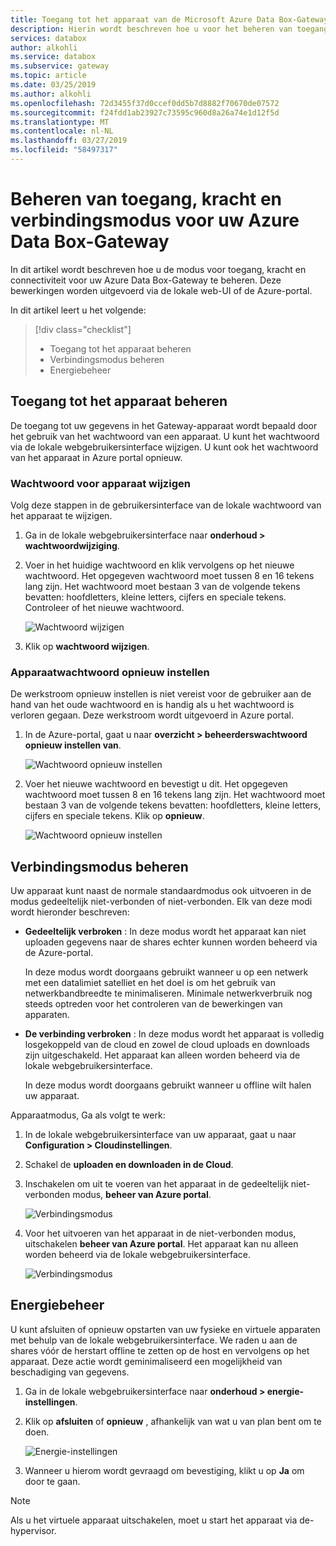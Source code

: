 ```yaml
---
title: Toegang tot het apparaat van de Microsoft Azure Data Box-Gateway, kracht en verbindingsmodus | Microsoft Docs
description: Hierin wordt beschreven hoe u voor het beheren van toegang, kracht en verbindingsmodus voor de Azure Data Box-Gateway-apparaat dat helpt gegevens naar Azure overbrengen
services: databox
author: alkohli
ms.service: databox
ms.subservice: gateway
ms.topic: article
ms.date: 03/25/2019
ms.author: alkohli
ms.openlocfilehash: 72d3455f37d0ccef0dd5b7d8882f70670de07572
ms.sourcegitcommit: f24fdd1ab23927c73595c960d8a26a74e1d12f5d
ms.translationtype: MT
ms.contentlocale: nl-NL
ms.lasthandoff: 03/27/2019
ms.locfileid: "58497317"
---
```

# <a name="manage-access-power-and-connectivity-mode-for-your-azure-data-box-gateway"></a>Beheren van toegang, kracht en verbindingsmodus voor uw Azure Data Box-Gateway

In dit artikel wordt beschreven hoe u de modus voor toegang, kracht en connectiviteit voor uw Azure Data Box-Gateway te beheren. Deze bewerkingen worden uitgevoerd via de lokale web-UI of de Azure-portal.

In dit artikel leert u het volgende:

> [!div class="checklist"]
> * Toegang tot het apparaat beheren
> * Verbindingsmodus beheren
> * Energiebeheer

## <a name="manage-device-access"></a>Toegang tot het apparaat beheren

De toegang tot uw gegevens in het Gateway-apparaat wordt bepaald door het gebruik van het wachtwoord van een apparaat. U kunt het wachtwoord via de lokale webgebruikersinterface wijzigen. U kunt ook het wachtwoord van het apparaat in Azure portal opnieuw.

### <a name="change-device-password"></a>Wachtwoord voor apparaat wijzigen

Volg deze stappen in de gebruikersinterface van de lokale wachtwoord van het apparaat te wijzigen.

1. Ga in de lokale webgebruikersinterface naar **onderhoud > wachtwoordwijziging**.
2. Voer in het huidige wachtwoord en klik vervolgens op het nieuwe wachtwoord. Het opgegeven wachtwoord moet tussen 8 en 16 tekens lang zijn. Het wachtwoord moet bestaan 3 van de volgende tekens bevatten: hoofdletters, kleine letters, cijfers en speciale tekens. Controleer of het nieuwe wachtwoord.

    ![Wachtwoord wijzigen](media/data-box-gateway-manage-access-power-connectivity-mode/change-password-1.png)

3. Klik op **wachtwoord wijzigen**.
 
### <a name="reset-device-password"></a>Apparaatwachtwoord opnieuw instellen

De werkstroom opnieuw instellen is niet vereist voor de gebruiker aan de hand van het oude wachtwoord en is handig als u het wachtwoord is verloren gegaan. Deze werkstroom wordt uitgevoerd in Azure portal.

1. In de Azure-portal, gaat u naar **overzicht > beheerderswachtwoord opnieuw instellen van**.

    ![Wachtwoord opnieuw instellen](media/data-box-gateway-manage-access-power-connectivity-mode/reset-password-1.png)

 
2. Voer het nieuwe wachtwoord en bevestigt u dit. Het opgegeven wachtwoord moet tussen 8 en 16 tekens lang zijn. Het wachtwoord moet bestaan 3 van de volgende tekens bevatten: hoofdletters, kleine letters, cijfers en speciale tekens. Klik op **opnieuw**.

    ![Wachtwoord opnieuw instellen](media/data-box-gateway-manage-access-power-connectivity-mode/reset-password-2.png)

## <a name="manage-connectivity-mode"></a>Verbindingsmodus beheren

Uw apparaat kunt naast de normale standaardmodus ook uitvoeren in de modus gedeeltelijk niet-verbonden of niet-verbonden. Elk van deze modi wordt hieronder beschreven:

- **Gedeeltelijk verbroken** : In deze modus wordt het apparaat kan niet uploaden gegevens naar de shares echter kunnen worden beheerd via de Azure-portal.

    In deze modus wordt doorgaans gebruikt wanneer u op een netwerk met een datalimiet satelliet en het doel is om het gebruik van netwerkbandbreedte te minimaliseren. Minimale netwerkverbruik nog steeds optreden voor het controleren van de bewerkingen van apparaten.

- **De verbinding verbroken** : In deze modus wordt het apparaat is volledig losgekoppeld van de cloud en zowel de cloud uploads en downloads zijn uitgeschakeld. Het apparaat kan alleen worden beheerd via de lokale webgebruikersinterface.

    In deze modus wordt doorgaans gebruikt wanneer u offline wilt halen uw apparaat.

Apparaatmodus, Ga als volgt te werk:

1. In de lokale webgebruikersinterface van uw apparaat, gaat u naar **Configuration > Cloudinstellingen**.
2. Schakel de **uploaden en downloaden in de Cloud**.
3. Inschakelen om uit te voeren van het apparaat in de gedeeltelijk niet-verbonden modus, **beheer van Azure portal**.

    ![Verbindingsmodus](media/data-box-gateway-manage-access-power-connectivity-mode/connectivity-mode-1.png)
 
4. Voor het uitvoeren van het apparaat in de niet-verbonden modus, uitschakelen **beheer van Azure portal**. Het apparaat kan nu alleen worden beheerd via de lokale webgebruikersinterface.

    ![Verbindingsmodus](media/data-box-gateway-manage-access-power-connectivity-mode/connectivity-mode-2.png)

## <a name="manage-power"></a>Energiebeheer

U kunt afsluiten of opnieuw opstarten van uw fysieke en virtuele apparaten met behulp van de lokale webgebruikersinterface. We raden u aan de shares vóór de herstart offline te zetten op de host en vervolgens op het apparaat. Deze actie wordt geminimaliseerd een mogelijkheid van beschadiging van gegevens.

1. Ga in de lokale webgebruikersinterface naar **onderhoud > energie-instellingen**.
2. Klik op **afsluiten** of **opnieuw** , afhankelijk van wat u van plan bent om te doen.

    ![Energie-instellingen](media/data-box-gateway-manage-access-power-connectivity-mode/shut-down-restart-1.png)

3. Wanneer u hierom wordt gevraagd om bevestiging, klikt u op **Ja** om door te gaan.

> [!NOTE]
> Als u het virtuele apparaat uitschakelen, moet u start het apparaat via de-hypervisor.
